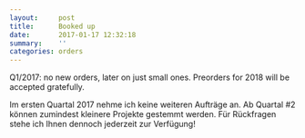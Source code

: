 ```yaml
---
layout:     post
title:      Booked up
date:       2017-01-17 12:32:18
summary:    ''
categories: orders
---
```


Q1/2017: no new orders, later on just small ones. Preorders for 2018 will be accepted gratefully.

Im ersten Quartal 2017 nehme ich keine weiteren Aufträge an. Ab Quartal #2 können zumindest kleinere Projekte gestemmt werden. Für Rückfragen stehe ich Ihnen dennoch jederzeit zur Verfügung!
